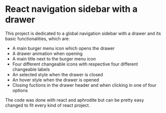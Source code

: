 # React navigation sidebar with a drawer

This project is dedicated to a global navigation sidebar with a drawer and its basic functionalities, which are:

* A main burger menu icon which opens the drawer
* A drawer animation when opening
* A main title next to the burger menu icon
* Four different changeable icons with respective four different changeable labels
* An selected style when the drawer is closed
* An hover style when the drawer is opened
* Closing fuctions in the drawer header and when clicking in one of four options

The code was done with react and aphrodite but can be pretty easy changed to fit every kind of react project.
